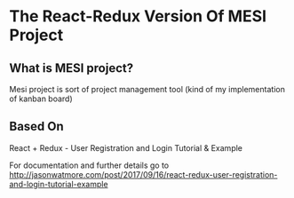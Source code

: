 # The React-Redux Version Of MESI Project
## What is MESI project?
Mesi project is sort of project management tool (kind of my implementation of kanban board)
## Based On
React + Redux - User Registration and Login Tutorial & Example

For documentation and further details go to http://jasonwatmore.com/post/2017/09/16/react-redux-user-registration-and-login-tutorial-example